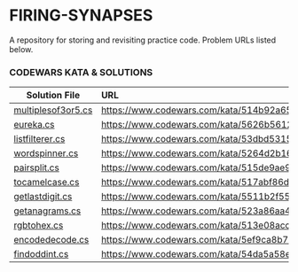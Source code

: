 # FIRING-SYNAPSES
A repository for storing and revisiting practice code.
Problem URLs listed below.

### CODEWARS KATA & SOLUTIONS
| Solution File | URL           |
| ------------- |:--------------|
| [multiplesof3or5.cs](https://github.com/jwoot97/FIRING-SYNAPSES/blob/main/C%23/multiplesof3or5.cs) | https://www.codewars.com/kata/514b92a657cdc65150000006/csharp |
| [eureka.cs](https://github.com/jwoot97/FIRING-SYNAPSES/blob/main/C%23/eureka.cs) | https://www.codewars.com/kata/5626b561280a42ecc50000d1/csharp |
| [listfilterer.cs](https://github.com/jwoot97/FIRING-SYNAPSES/blob/main/C%23/listfilterer.cs) | https://www.codewars.com/kata/53dbd5315a3c69eed20002dd/csharp |
| [wordspinner.cs](https://github.com/jwoot97/FIRING-SYNAPSES/blob/main/C%23/wordspinner.cs) | https://www.codewars.com/kata/5264d2b162488dc400000001/csharp |
| [pairsplit.cs](https://github.com/jwoot97/FIRING-SYNAPSES/blob/main/C%23/pairsplit.cs) | https://www.codewars.com/kata/515de9ae9dcfc28eb6000001/csharp |
| [tocamelcase.cs](https://github.com/jwoot97/FIRING-SYNAPSES/blob/main/C%23/tocamelcase.cs) | https://www.codewars.com/kata/517abf86da9663f1d2000003/csharp |
| [getlastdigit.cs](https://github.com/jwoot97/FIRING-SYNAPSES/blob/main/C%23/getlastdigit.cs) | https://www.codewars.com/kata/5511b2f550906349a70004e1/csharp |
| [getanagrams.cs](https://github.com/jwoot97/FIRING-SYNAPSES/blob/main/C%23/getanagrams.cs) | https://www.codewars.com/kata/523a86aa4230ebb5420001e1/csharp |
| [rgbtohex.cs](https://github.com/jwoot97/FIRING-SYNAPSES/blob/main/C%23/rgbtohex.cs) | https://www.codewars.com/kata/513e08acc600c94f01000001/csharp |
| [encodedecode.cs](https://github.com/jwoot97/FIRING-SYNAPSES/blob/main/C%23/encodedecode.cs) | https://www.codewars.com/kata/5ef9ca8b76be6d001d5e1c3e/csharp |
| [findoddint.cs](https://github.com/jwoot97/FIRING-SYNAPSES/blob/main/C%23/findoddint.cs) | https://www.codewars.com/kata/54da5a58ea159efa38000836/csharp |
